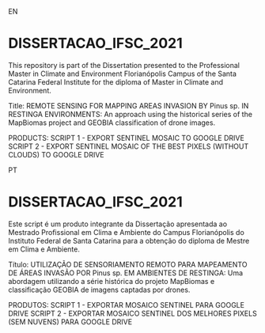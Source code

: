 EN
# DISSERTACAO_IFSC_2021
This repository is part of the Dissertation presented to the Professional Master in Climate and Environment Florianópolis Campus of the Santa Catarina Federal Institute for the diploma of Master in Climate and Environment.

Title: REMOTE SENSING FOR MAPPING AREAS INVASION BY Pinus sp. IN RESTINGA ENVIRONMENTS: An approach using the historical series of the MapBiomas project and GEOBIA classification of drone images.

PRODUCTS:
SCRIPT 1 - EXPORT SENTINEL MOSAIC TO GOOGLE DRIVE 
SCRIPT 2 - EXPORT SENTINEL MOSAIC OF THE BEST PIXELS (WITHOUT CLOUDS) TO GOOGLE DRIVE

PT
# DISSERTACAO_IFSC_2021
Este script é um produto integrante da Dissertação apresentada ao Mestrado Profissional em Clima e Ambiente do Campus Florianópolis do Instituto Federal de Santa Catarina para a 
obtenção do diploma de Mestre em Clima e Ambiente.

Título:  UTILIZAÇÃO DE SENSORIAMENTO REMOTO PARA MAPEAMENTO DE ÁREAS INVASÃO POR Pinus sp. EM AMBIENTES DE RESTINGA: Uma abordagem utilizando a série histórica do projeto MapBiomas e classificação GEOBIA de imagens captadas por drones.

PRODUTOS:
SCRIPT 1 - EXPORTAR MOSAICO SENTINEL PARA GOOGLE DRIVE 
SCRIPT 2 - EXPORTAR MOSAICO SENTINEL DOS MELHORES PIXELS (SEM NUVENS) PARA GOOGLE DRIVE
